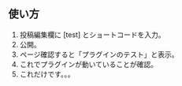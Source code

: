 ## 使い方

1. 投稿編集欄に [test] とショートコードを入力。
2. 公開。
3. ページ確認すると「プラグインのテスト」と表示。
4. これでプラグインが動いていることが確認。
5. これだけです。。。
